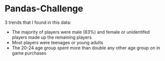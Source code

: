 # Pandas-Challenge
3 trends that I found in this data:
- The majority of players were male (83%) and female or unidentifed players made up the remaining players
- Most players were teenages or young adults
- The 20-24 age group spent more than double any other age group on in game purchases
